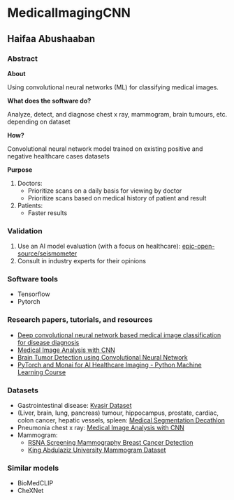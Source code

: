 # MedicalImagingCNN

## Haifaa Abushaaban

### Abstract

**About**

Using convolutional neural networks (ML) for classifying medical images.

**What does the software do?**

Analyze, detect, and diagnose chest x ray, mammogram, brain tumours, etc. depending on dataset

**How?**

Convolutional neural network model trained on existing positive and negative healthcare cases datasets

**Purpose**

1. Doctors:
    - Prioritize scans on a daily basis for viewing by doctor
    - Prioritize scans based on medical history of patient and result
2. Patients:
    - Faster results

### Validation

1. Use an AI model evaluation (with a focus on healthcare): [epic-open-source/seismometer](https://github.com/epic-open-source/seismometer)
2. Consult in industry experts for their opinions

### Software tools
- Tensorflow
- Pytorch

### Research papers, tutorials, and resources
- [Deep convolutional neural network based medical image classification for disease diagnosis](https://journalofbigdata.springeropen.com/articles/10.1186/s40537-019-0276-2#Sec6)
- [Medical Image Analysis with CNN](https://www.kaggle.com/code/ghitabenjrinija/medical-image-analysis-with-cnn)
- [Brain Tumor Detection using Convolutional Neural Network](https://www.youtube.com/watch?v=sR-2KXuaQRw)
- [PyTorch and Monai for AI Healthcare Imaging - Python Machine Learning Course](https://www.youtube.com/watch?v=M3ZWfamWrBM)

### Datasets
- Gastrointestinal disease: [Kvasir Dataset](https://www.kaggle.com/datasets/meetnagadia/kvasir-dataset)
- (Liver, brain, lung, pancreas) tumour, hippocampus, prostate, cardiac, colon cancer, hepatic vessels, spleen: [Medical Segmentation Decathlon](http://medicaldecathlon.com/)
- Pneumonia chest x ray: [Medical Image Analysis with CNN](https://www.kaggle.com/code/ghitabenjrinija/medical-image-analysis-with-cnn)
- Mammogram:
    - [RSNA Screening Mammography Breast Cancer Detection](https://www.kaggle.com/competitions/rsna-breast-cancer-detection/data?select=sample_submission.csv)
    - [King Abdulaziz University Mammogram Dataset](https://www.kaggle.com/datasets/asmaasaad/king-abdulaziz-university-mammogram-dataset)

### Similar models
- BioMedCLIP
- CheXNet